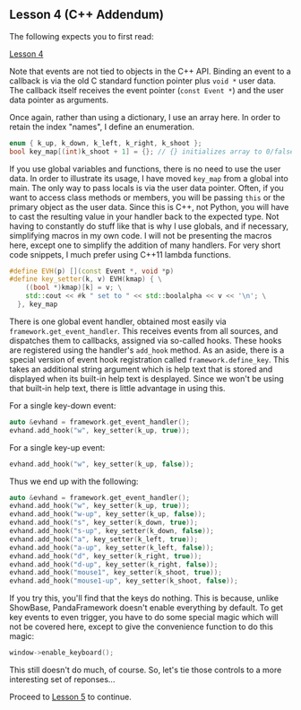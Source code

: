 Lesson 4 (C++ Addendum)
-----------------------

The following expects you to first read:

[Lesson 4](https://arsthaumaturgis.github.io/Panda3DTutorial.io/tutorial/tut_lesson04.html)

Note that events are not tied to objects in the C++ API.  Binding an
event to a callback is via the old C standard function pointer plus
`void *` user data.  The callback itself receives the event pointer
(`const Event *`) and the user data pointer as arguments.

Once again, rather than using a dictionary, I use an array here.  In
order to retain the index "names", I define an enumeration.

```c++
enum { k_up, k_down, k_left, k_right, k_shoot };
bool key_map[(int)k_shoot + 1] = {}; // {} initializes array to 0/false
```

If you use global variables and functions, there is no need to use the
user data.  In order to illustrate its usage, I have moved `key_map`
from a global into main.  The only way to pass locals is via the user
data pointer.  Often, if you want to access class methods or members,
you will be passing `this` or the primary object as the user data.
Since this is C++, not Python, you will have to cast the resulting
value in your handler back to the expected type.  Not having to
constantly do stuff like that is why I use globals, and if necessary,
simplifying macros in my own code.  I will not be presenting the
macros here, except one to simplify the addition of many handlers.
For very short code snippets, I much prefer using C++11 lambda
functions.

```c++
#define EVH(p) [](const Event *, void *p)
#define key_setter(k, v) EVH(kmap) { \
    ((bool *)kmap)[k] = v; \
    std::cout << #k " set to " << std::boolalpha << v << '\n'; \
  }, key_map
```

There is one global event handler, obtained most easily via
`framework.get_event_handler`.  This receives events from all sources,
and dispatches them to callbacks, assigned via so-called hooks.  These
hooks are registered using the handler's `add_hook` method.  As an
aside, there is a special version of event hook registration called
`framework.define_key`.  This takes an additional string argument
which is help text that is stored and displayed when its built-in help
text is desplayed.  Since we won't be using that built-in help text,
there is little advantage in using this.

For a single key-down event:

```c++
auto &evhand = framework.get_event_handler();
evhand.add_hook("w", key_setter(k_up, true));
```

For a single key-up event:

```c++
evhand.add_hook("w", key_setter(k_up, false));
```

Thus we end up with the following:

```c++
auto &evhand = framework.get_event_handler();
evhand.add_hook("w", key_setter(k_up, true));
evhand.add_hook("w-up", key_setter(k_up, false));
evhand.add_hook("s", key_setter(k_down, true));
evhand.add_hook("s-up", key_setter(k_down, false));
evhand.add_hook("a", key_setter(k_left, true));
evhand.add_hook("a-up", key_setter(k_left, false));
evhand.add_hook("d", key_setter(k_right, true));
evhand.add_hook("d-up", key_setter(k_right, false));
evhand.add_hook("mouse1", key_setter(k_shoot, true));
evhand.add_hook("mouse1-up", key_setter(k_shoot, false));
```

If you try this, you'll find that the keys do nothing.  This is
because, unlike ShowBase, PandaFramework doesn't enable everything by
default.  To get key events to even trigger, you have to do some
special magic which will not be covered here, except to give the
convenience function to do this magic:

```c++
window->enable_keyboard();
```

This still doesn't do much, of course. So, let's tie those controls to
a more interesting set of reponses...

Proceed to [Lesson 5](../Lesson5) to continue.

